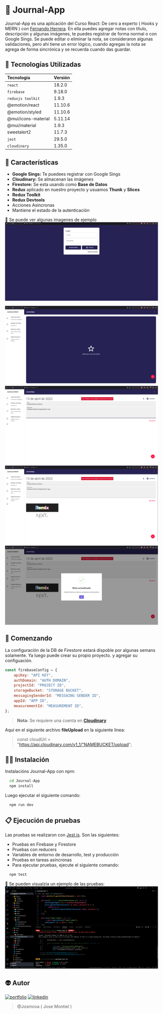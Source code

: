 # 🔖 Journal-App

Journal-App es una aplicación del Curso React: De cero a experto ( Hooks y MERN ) con [Fernando Herrera](https://www.udemy.com/course/react-cero-experto/). En ella puedes agregar notas con título, descripción y algunas imágenes, te puedes registrar de forma normal o con Google Sings. Se puede editar o eliminar la nota, se consideraron algunas validaciones, pero ahí tiene un error lógico, cuando agregas la nota se agrega de forma sincrónica y se recuerda cuando das guardar.

## 📃 Tecnologías Utilizadas

| Tecnología          | Versión |
| :------------------ | :------ |
| `react`             | 18.2.0  |
| `firebase`          | 9.18.0  |
| `reduxjs toolkit`   | 1.9.3   |
| @emotion/react      | 11.10.6 |
| @emotion/styled     | 11.10.6 |
| @mui/icons-material | 5.11.14 |
| @mui/material       | 1.9.3   |
| sweetalert2         | 11.7.3  |
| `jest`              | 29.5.0  |
| `cloudinary`        | 1.35.0  |

## 📖 Características

- **Google Sings:** Te puedees registrar con Google Sings
- **Cloudinary:** Se almacenan las imágenes
- **Firestore:** Se esta usando como **Base de Datos**
- **Redux** aplicado en nuestro proyecto y usuamos **Thunk** y **Slices**
- **Redux Toolkit**
- **Redux Devtools**
- Acciones Asíncronas
- Mantiene el estado de la autenticación

📇 Se puede ver algunas imagenes de ejemplo
![JournalApp-Login](/public/img/Curso%20React%20JournalApp%20Login.png)

![JournalApp-Login](/public/img/CursoReactJournalAppHome.png)
![JournalApp-Login](/public/img/CursoReactJournalAppAgregandopart1.png)
![JournalApp-Login](/public/img/CursoReactJournalAppAgregandopart2.png)
![JournalApp-Login](/public/img/CursoReactJournalAppGuardado.png)

## 🚀 Comenzando

La configuración de la DB de Firestore estará dispoble por algunas semans solamente. Ya luego puede crear su propio proyecto. y agregar su configuación.

```JavaScript
const firebaseConfig = {
	apiKey: "API KEY",
	authDomain: "AUTH DOMAIN",
	projectId: "PROJECT ID",
	storageBucket: "STORAGE BUCKET",
	messagingSenderId: "MESSAING SENDER ID",
	appId: "APP ID",
	measurementId: "MEASUREMENT ID",
};
```

> **Nota:** Se requiere una cuenta en [**Cloudinary**](https://cloudinary.com/)

Aquí en el siguiente archivo **fileUpload** en la siguiente línea:

> const cloudUrl = "https://api.cloudinary.com/v1_1/"NAMEBUCKET/upload";

## 👩‍💻 Instalación

Instalacións Journal-App con npm:

```bash
  cd Journal-App
  npm install
```

Luego ejecutar el siguiente comando:

```bash
  npm run dev
```

## 📋 Ejecución de pruebas

Las pruebas se realizaron con [Jest.js](https://jestjs.io/). Son las siguientes:

- Pruebas en Firebase y Firestore
- Pruebas con reducers
- Variables de entorno de desarrollo, test y producción
- Pruebas en tareas asíncronas
- Para ejecutar pruebas, ejecute el siguiente comando:

```bash
  npm test
```

📇 Se pueden visualzia un ejemplo de las pruebas:
![JournalApp-Login](/public/img/CursoReact-JournalApp-TesJest.png)

## 👽 Autor

[![portfolio](https://img.shields.io/badge/Mi_portafolio-000?style=for-the-badge&logo=ko-fi&logoColor=white)](https://josemontiel.netlify.app/)
[![linkedin](https://img.shields.io/badge/linkedin-0A66C2?style=for-the-badge&logo=linkedin&logoColor=white)](https://www.linkedin.com/in/josemontielmv/)

> @Josmova ( Jose Montiel )
